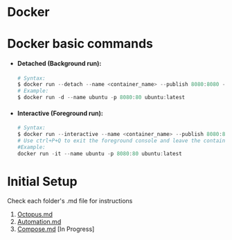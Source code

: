 # Docker

# Docker basic commands
* #### Detached (Background run):
    ```powershell
    # Syntax:
    $ docker run --detach --name <container_name> --publish 8080:8080 --env <required_environment_variable>  <image_name:tag>
    # Example:
    $ docker run -d --name ubuntu -p 8080:80 ubuntu:latest
    ``` 
* #### Interactive (Foreground run):
    ```powershell
    # Syntax:
    $ docker run --interactive --name <container_name> --publish 8080:8080 --env <required_environment_variable>  <image_name:tag> <-
    # Use ctrl+P+Q to exit the foreground console and leave the container running in the background
    #Example:
    docker run -it --name ubuntu -p 8080:80 ubuntu:latest
    ```

# Initial Setup
Check each folder's .md file for instructions

1. [Octopus.md](./Octopus%20Container/Octopus.md)
2. [Automation.md](./Automation/Automation.md)
3. [Compose.md](./Compose/Compose.md) [In Progress]
